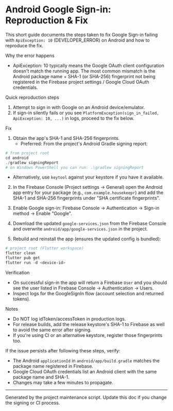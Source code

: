 # Android Google Sign-in: Reproduction & Fix

This short guide documents the steps taken to fix Google Sign-in failing with
``ApiException: 10`` (DEVELOPER_ERROR) on Android and how to reproduce the fix.

Why the error happens
- ApiException: 10 typically means the Google OAuth client configuration
  doesn't match the running app. The most common mismatch is the Android
  package name + SHA-1 (or SHA-256) fingerprint not being registered in
  the Firebase project settings / Google Cloud OAuth credentials.

Quick reproduction steps
1. Attempt to sign in with Google on an Android device/emulator.
2. If sign-in silently fails or you see `PlatformException(sign_in_failed, ApiException: 10, ...)` in logs, proceed to the fix below.

Fix
1. Obtain the app's SHA-1 and SHA-256 fingerprints.
   - Preferred: From the project's Android Gradle signing report:

```powershell
# from project root
cd android
./gradlew signingReport
# on Windows PowerShell you can run: .\gradlew signingReport
```

   - Alternatively, use `keytool` against your keystore if you have it available.

2. In the Firebase Console (Project settings → General) open the Android app entry
   for your package (e.g., `com.example.housekeepr`) and add the SHA-1 and
   SHA-256 fingerprints under "SHA certificate fingerprints".

3. Enable Google sign-in: Firebase Console → Authentication → Sign-in method → Enable "Google".

4. Download the updated `google-services.json` from the Firebase Console and overwrite
   `android/app/google-services.json` in the project.

5. Rebuild and reinstall the app (ensures the updated config is bundled):

```powershell
# project root (Flutter workspace)
flutter clean
flutter pub get
flutter run -d <device-id>
```

Verification
- On successful sign-in the app will return a Firebase `User` and you should see
  the user listed in Firebase Console → Authentication → Users.
- Inspect logs for the GoogleSignIn flow (account selection and returned tokens).

Notes
- Do NOT log idToken/accessToken in production logs.
- For release builds, add the release keystore's SHA-1 to Firebase as well
  to avoid the same error after signing.
- If you're using CI or an alternative keystore, register those fingerprints too.

If the issue persists after following these steps, verify:
- The Android `applicationId` in `android/app/build.gradle` matches the package name registered in Firebase.
- Google Cloud OAuth credentials list an Android client with the same package name and SHA-1.
- Changes may take a few minutes to propagate.

---
Generated by the project maintenance script. Update this doc if you change the
signing or CI process.
